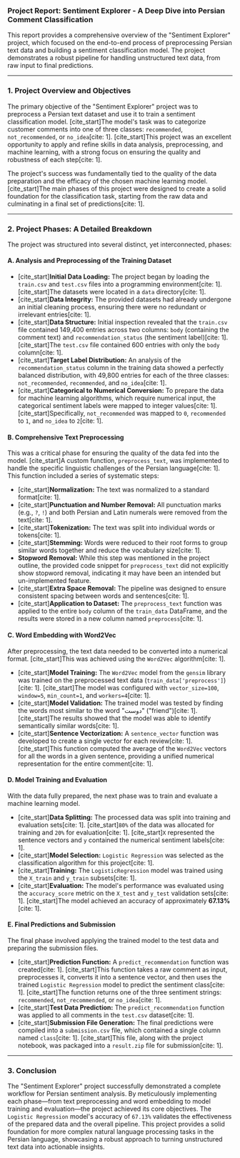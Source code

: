 ### **Project Report: Sentiment Explorer - A Deep Dive into Persian Comment Classification**

This report provides a comprehensive overview of the "Sentiment Explorer" project, which focused on the end-to-end process of preprocessing Persian text data and building a sentiment classification model. The project demonstrates a robust pipeline for handling unstructured text data, from raw input to final predictions.

---

### **1. Project Overview and Objectives**

The primary objective of the "Sentiment Explorer" project was to preprocess a Persian text dataset and use it to train a sentiment classification model. [cite_start]The model's task was to categorize customer comments into one of three classes: `recommended`, `not_recommended`, or `no_idea`[cite: 1]. [cite_start]This project was an excellent opportunity to apply and refine skills in data analysis, preprocessing, and machine learning, with a strong focus on ensuring the quality and robustness of each step[cite: 1].

The project's success was fundamentally tied to the quality of the data preparation and the efficacy of the chosen machine learning model. [cite_start]The main phases of this project were designed to create a solid foundation for the classification task, starting from the raw data and culminating in a final set of predictions[cite: 1].

---

### **2. Project Phases: A Detailed Breakdown**

The project was structured into several distinct, yet interconnected, phases:

#### **A. Analysis and Preprocessing of the Training Dataset**

* [cite_start]**Initial Data Loading:** The project began by loading the `train.csv` and `test.csv` files into a programming environment[cite: 1]. [cite_start]The datasets were located in a `data` directory[cite: 1].
* [cite_start]**Data Integrity:** The provided datasets had already undergone an initial cleaning process, ensuring there were no redundant or irrelevant entries[cite: 1].
* [cite_start]**Data Structure:** Initial inspection revealed that the `train.csv` file contained 149,400 entries across two columns: `body` (containing the comment text) and `recommendation_status` (the sentiment label)[cite: 1]. [cite_start]The `test.csv` file contained 600 entries with only the `body` column[cite: 1].
* [cite_start]**Target Label Distribution:** An analysis of the `recommendation_status` column in the training data showed a perfectly balanced distribution, with 49,800 entries for each of the three classes: `not_recommended`, `recommended`, and `no_idea`[cite: 1].
* [cite_start]**Categorical to Numerical Conversion:** To prepare the data for machine learning algorithms, which require numerical input, the categorical sentiment labels were mapped to integer values[cite: 1]. [cite_start]Specifically, `not_recommended` was mapped to `0`, `recommended` to `1`, and `no_idea` to `2`[cite: 1].

#### **B. Comprehensive Text Preprocessing**

This was a critical phase for ensuring the quality of the data fed into the model. [cite_start]A custom function, `preprocess_text`, was implemented to handle the specific linguistic challenges of the Persian language[cite: 1]. This function included a series of systematic steps:

* [cite_start]**Normalization:** The text was normalized to a standard format[cite: 1].
* [cite_start]**Punctuation and Number Removal:** All punctuation marks (e.g., `?`, `!`) and both Persian and Latin numerals were removed from the text[cite: 1].
* [cite_start]**Tokenization:** The text was split into individual words or tokens[cite: 1].
* [cite_start]**Stemming:** Words were reduced to their root forms to group similar words together and reduce the vocabulary size[cite: 1].
* **Stopword Removal:** While this step was mentioned in the project outline, the provided code snippet for `preprocess_text` did not explicitly show stopword removal, indicating it may have been an intended but un-implemented feature.
* [cite_start]**Extra Space Removal:** The pipeline was designed to ensure consistent spacing between words and sentences[cite: 1].
* [cite_start]**Application to Dataset:** The `preprocess_text` function was applied to the entire `body` column of the `train_data` DataFrame, and the results were stored in a new column named `preprocess`[cite: 1].

#### **C. Word Embedding with Word2Vec**

After preprocessing, the text data needed to be converted into a numerical format. [cite_start]This was achieved using the `Word2Vec` algorithm[cite: 1].

* [cite_start]**Model Training:** The `Word2Vec` model from the `gensim` library was trained on the preprocessed text data (`train_data['preprocess']`)[cite: 1]. [cite_start]The model was configured with `vector_size=100`, `window=5`, `min_count=1`, and `workers=4`[cite: 1].
* [cite_start]**Model Validation:** The trained model was tested by finding the words most similar to the word "دوست" ("friend")[cite: 1]. [cite_start]The results showed that the model was able to identify semantically similar words[cite: 1].
* [cite_start]**Sentence Vectorization:** A `sentence_vector` function was developed to create a single vector for each review[cite: 1]. [cite_start]This function computed the average of the `Word2Vec` vectors for all the words in a given sentence, providing a unified numerical representation for the entire comment[cite: 1].

#### **D. Model Training and Evaluation**

With the data fully prepared, the next phase was to train and evaluate a machine learning model.

* [cite_start]**Data Splitting:** The processed data was split into training and evaluation sets[cite: 1]. [cite_start]`80%` of the data was allocated for training and `20%` for evaluation[cite: 1]. [cite_start]`X` represented the sentence vectors and `y` contained the numerical sentiment labels[cite: 1].
* [cite_start]**Model Selection:** `Logistic Regression` was selected as the classification algorithm for this project[cite: 1].
* [cite_start]**Training:** The `LogisticRegression` model was trained using the `X_train` and `y_train` subsets[cite: 1].
* [cite_start]**Evaluation:** The model's performance was evaluated using the `accuracy_score` metric on the `X_test` and `y_test` validation sets[cite: 1]. [cite_start]The model achieved an accuracy of approximately **67.13%**[cite: 1].

#### **E. Final Predictions and Submission**

The final phase involved applying the trained model to the test data and preparing the submission files.

* [cite_start]**Prediction Function:** A `predict_recommendation` function was created[cite: 1]. [cite_start]This function takes a raw comment as input, preprocesses it, converts it into a sentence vector, and then uses the trained `Logistic Regression` model to predict the sentiment class[cite: 1]. [cite_start]The function returns one of the three sentiment strings: `recommended`, `not_recommended`, or `no_idea`[cite: 1].
* [cite_start]**Test Data Prediction:** The `predict_recommendation` function was applied to all comments in the `test.csv` dataset[cite: 1].
* [cite_start]**Submission File Generation:** The final predictions were compiled into a `submission.csv` file, which contained a single column named `class`[cite: 1]. [cite_start]This file, along with the project notebook, was packaged into a `result.zip` file for submission[cite: 1].

---

### **3. Conclusion**

The "Sentiment Explorer" project successfully demonstrated a complete workflow for Persian sentiment analysis. By meticulously implementing each phase—from text preprocessing and word embedding to model training and evaluation—the project achieved its core objectives. The `Logistic Regression` model's accuracy of `67.13%` validates the effectiveness of the prepared data and the overall pipeline. This project provides a solid foundation for more complex natural language processing tasks in the Persian language, showcasing a robust approach to turning unstructured text data into actionable insights.
